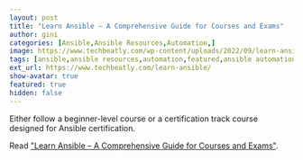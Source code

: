 ```yaml
---
layout: post
title: "Learn Ansible – A Comprehensive Guide for Courses and Exams"
author: gini
categories: [Ansible,Ansible Resources,Automation,]
image: https://www.techbeatly.com/wp-content/uploads/2022/09/learn-ansible-v3-1024x576.png
tags: [ansible,ansible resources,automation,featured,ansible automation platform,ansible book,ansible command,ansible course,ansible for real life automation,ansible playbook,ansible training,ansible use case,best ansible book,best ansible course,]
ext_url: https://www.techbeatly.com/learn-ansible/
show-avatar: true
featured: true
hidden: false
---
```


Either follow a beginner-level course or a certification track course designed for Ansible certification.

Read ["Learn Ansible – A Comprehensive Guide for Courses and Exams"](https://www.techbeatly.com/learn-ansible/).